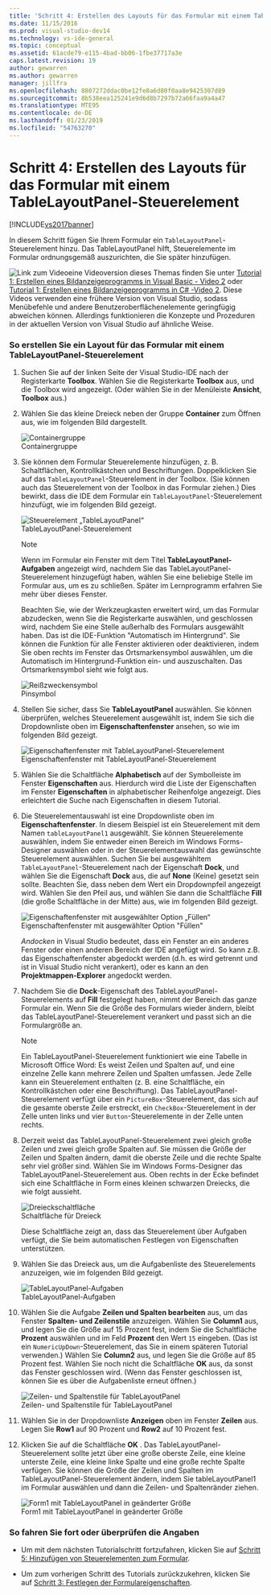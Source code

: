 ```yaml
---
title: 'Schritt 4: Erstellen des Layouts für das Formular mit einem TableLayoutPanel-Steuerelement | Microsoft-Dokumentation'
ms.date: 11/15/2016
ms.prod: visual-studio-dev14
ms.technology: vs-ide-general
ms.topic: conceptual
ms.assetid: 61acde79-e115-4bad-bb06-1fbe37717a3e
caps.latest.revision: 19
author: gewarren
ms.author: gewarren
manager: jillfra
ms.openlocfilehash: 8807272ddac0be12fe8a6d80f0aa8e9425307d89
ms.sourcegitcommit: 8b538eea125241e9d6d8b7297b72a66faa9a4a47
ms.translationtype: MTE95
ms.contentlocale: de-DE
ms.lasthandoff: 01/23/2019
ms.locfileid: "54763270"
---
```

# <a name="step-4-lay-out-your-form-with-a-tablelayoutpanel-control"></a>Schritt 4: Erstellen des Layouts für das Formular mit einem TableLayoutPanel-Steuerelement
[!INCLUDE[vs2017banner](../includes/vs2017banner.md)]

In diesem Schritt fügen Sie Ihrem Formular ein `TableLayoutPanel`-Steuerelement hinzu. Das TableLayoutPanel hilft, Steuerelemente im Formular ordnungsgemäß auszurichten, die Sie später hinzufügen.  
  
 ![Link zum Video](../data-tools/media/playvideo.gif "PlayVideo")eine Videoversion dieses Themas finden Sie unter [Tutorial 1: Erstellen eines Bildanzeigeprogramms in Visual Basic - Video 2](http://go.microsoft.com/fwlink/?LinkId=205211) oder [Tutorial 1: Erstellen eines Bildanzeigeprogramms in C# -Video 2](http://go.microsoft.com/fwlink/?LinkId=205200). Diese Videos verwenden eine frühere Version von Visual Studio, sodass Menübefehle und andere Benutzeroberflächenelemente geringfügig abweichen können. Allerdings funktionieren die Konzepte und Prozeduren in der aktuellen Version von Visual Studio auf ähnliche Weise.  
  
### <a name="to-lay-out-your-form-with-a-tablelayoutpanel-control"></a>So erstellen Sie ein Layout für das Formular mit einem TableLayoutPanel-Steuerelement  
  
1.  Suchen Sie auf der linken Seite der Visual Studio-IDE nach der Registerkarte **Toolbox**. Wählen Sie die Registerkarte **Toolbox** aus, und die Toolbox wird angezeigt. (Oder wählen Sie in der Menüleiste **Ansicht**, **Toolbox** aus.)  
  
2.  Wählen Sie das kleine Dreieck neben der Gruppe **Container** zum Öffnen aus, wie im folgenden Bild dargestellt.  
  
     ![Containergruppe](../ide/media/express-toolbox.png "Express_Toolbox")  
Containergruppe  
  
3.  Sie können dem Formular Steuerelemente hinzufügen, z. B. Schaltflächen, Kontrollkästchen und Beschriftungen. Doppelklicken Sie auf das `TableLayoutPanel`-Steuerelement in der Toolbox. (Sie können auch das Steuerelement von der Toolbox in das Formular ziehen.) Dies bewirkt, dass die IDE dem Formular ein `TableLayoutPanel`-Steuerelement hinzufügt, wie im folgenden Bild gezeigt.  
  
     ![Steuerelement „TableLayoutPanel“](../ide/media/express-formtablelayout.png "Express_FormTableLayout")  
TableLayoutPanel-Steuerelement  
  
    > [!NOTE]
    >  Wenn im Formular ein Fenster mit dem Titel **TableLayoutPanel-Aufgaben** angezeigt wird, nachdem Sie das TableLayoutPanel-Steuerelement hinzugefügt haben, wählen Sie eine beliebige Stelle im Formular aus, um es zu schließen. Später im Lernprogramm erfahren Sie mehr über dieses Fenster.  
  
     Beachten Sie, wie der Werkzeugkasten erweitert wird, um das Formular abzudecken, wenn Sie die Registerkarte auswählen, und geschlossen wird, nachdem Sie eine Stelle außerhalb des Formulars ausgewählt haben. Das ist die IDE-Funktion "Automatisch im Hintergrund". Sie können die Funktion für alle Fenster aktivieren oder deaktivieren, indem Sie oben rechts im Fenster das Ortsmarkensymbol auswählen, um die Automatisch im Hintergrund-Funktion ein- und auszuschalten. Das Ortsmarkensymbol sieht wie folgt aus.  
  
     ![Reißzweckensymbol](../ide/media/express-pushpintoolbox.png "Express_PushpinToolbox")  
Pinsymbol  
  
4.  Stellen Sie sicher, dass Sie **TableLayoutPanel** auswählen. Sie können überprüfen, welches Steuerelement ausgewählt ist, indem Sie sich die Dropdownliste oben im **Eigenschaftenfenster** ansehen, so wie im folgenden Bild gezeigt.  
  
     ![Eigenschaftenfenster mit TableLayoutPanel-Steuerelement](../ide/media/express-controlspropwin.png "Express_SteuerelementeEigenschaftenfenster")  
Eigenschaftenfenster mit TableLayoutPanel-Steuerelement  
  
5.  Wählen Sie die Schaltfläche **Alphabetisch** auf der Symbolleiste im Fenster **Eigenschaften** aus. Hierdurch wird die Liste der Eigenschaften im Fenster **Eigenschaften** in alphabetischer Reihenfolge angezeigt. Dies erleichtert die Suche nach Eigenschaften in diesem Tutorial.  
  
6.  Die Steuerelementauswahl ist eine Dropdownliste oben im **Eigenschaftenfenster**. In diesem Beispiel ist ein Steuerelement mit dem Namen `tableLayoutPanel1` ausgewählt. Sie können Steuerelemente auswählen, indem Sie entweder einen Bereich im Windows Forms-Designer auswählen oder in der Steuerelementauswahl das gewünschte Steuerelement auswählen. Suchen Sie bei ausgewähltem `TableLayoutPanel`-Steuerelement nach der Eigenschaft **Dock**, und wählen Sie die Eigenschaft **Dock** aus, die auf **None** (Keine) gesetzt sein sollte. Beachten Sie, dass neben dem Wert ein Dropdownpfeil angezeigt wird. Wählen Sie den Pfeil aus, und wählen Sie dann die Schaltfläche **Fill** (die große Schaltfläche in der Mitte) aus, wie im folgenden Bild gezeigt.  
  
     ![Eigenschaftenfenster mit ausgewählter Option „Füllen“](../ide/media/express-docktable.png "Express_TabelleAndocken")  
Eigenschaftenfenster mit ausgewählter Option "Füllen"  
  
     *Andocken* in Visual Studio bedeutet, dass ein Fenster an ein anderes Fenster oder einen anderen Bereich der IDE angefügt wird. So kann z.B. das Eigenschaftenfenster abgedockt werden (d.h. es wird getrennt und ist in Visual Studio nicht verankert), oder es kann an den **Projektmappen-Explorer** angedockt werden.  
  
7.  Nachdem Sie die **Dock**-Eigenschaft des TableLayoutPanel-Steuerelements auf **Fill** festgelegt haben, nimmt der Bereich das ganze Formular ein. Wenn Sie die Größe des Formulars wieder ändern, bleibt das TableLayoutPanel-Steuerelement verankert und passt sich an die Formulargröße an.  
  
    > [!NOTE]
    >  Ein TableLayoutPanel-Steuerelement funktioniert wie eine Tabelle in Microsoft Office Word: Es weist Zeilen und Spalten auf, und eine einzelne Zelle kann mehrere Zeilen und Spalten umfassen. Jede Zelle kann ein Steuerelement enthalten (z. B. eine Schaltfläche, ein Kontrollkästchen oder eine Beschriftung). Das TableLayoutPanel-Steuerelement verfügt über ein `PictureBox`-Steuerelement, das sich auf die gesamte oberste Zeile erstreckt, ein `CheckBox`-Steuerelement in der Zelle unten links und vier `Button`-Steuerelemente in der Zelle unten rechts.  
  
8.  Derzeit weist das TableLayoutPanel-Steuerelement zwei gleich große Zeilen und zwei gleich große Spalten auf. Sie müssen die Größe der Zeilen und Spalten ändern, damit die oberste Zeile und die rechte Spalte sehr viel größer sind. Wählen Sie im Windows Forms-Designer das TableLayoutPanel-Steuerelement aus. Oben rechts in der Ecke befindet sich eine Schaltfläche in Form eines kleinen schwarzen Dreiecks, die wie folgt aussieht.  
  
     ![Dreieckschaltfläche](../ide/media/express-iconblacktriangle.gif "Express_SymbolSchwarzesDreieck")  
Schaltfläche für Dreieck  
  
     Diese Schaltfläche zeigt an, dass das Steuerelement über Aufgaben verfügt, die Sie beim automatischen Festlegen von Eigenschaften unterstützen.  
  
9. Wählen Sie das Dreieck aus, um die Aufgabenliste des Steuerelements anzuzeigen, wie im folgenden Bild gezeigt.  
  
     ![TableLayoutPanel-Aufgaben](../ide/media/express-tablepanel.png "Express_Tabellenbereich")  
TableLayoutPanel-Aufgaben  
  
10. Wählen Sie die Aufgabe **Zeilen und Spalten bearbeiten** aus, um das Fenster **Spalten- und Zeilenstile** anzuzeigen. Wählen Sie **Column1** aus, und legen Sie die Größe auf 15 Prozent fest, indem Sie die Schaltfläche **Prozent** auswählen und im Feld **Prozent** den Wert `15` eingeben. (Das ist ein `NumericUpDown`-Steuerelement, das Sie in einem späteren Tutorial verwenden.) Wählen Sie **Column2** aus, und legen Sie die Größe auf 85 Prozent fest. Wählen Sie noch nicht die Schaltfläche **OK** aus, da sonst das Fenster geschlossen wird. (Wenn das Fenster geschlossen ist, können Sie es über die Aufgabenliste erneut öffnen.)  
  
     ![Zeilen- und Spaltenstile für TableLayoutPanel](../ide/media/vs-tablelayoutpanel-setup.png "VS_TableLayoutPanel_Setup")  
Zeilen- und Spaltenstile für TableLayoutPanel  
  
11. Wählen Sie in der Dropdownliste **Anzeigen** oben im Fenster **Zeilen** aus. Legen Sie **Row1** auf 90 Prozent und **Row2** auf 10 Prozent fest.  
  
12. Klicken Sie auf die Schaltfläche **OK** . Das TableLayoutPanel-Steuerelement sollte jetzt über eine große oberste Zeile, eine kleine unterste Zeile, eine kleine linke Spalte und eine große rechte Spalte verfügen. Sie können die Größe der Zeilen und Spalten im TableLayoutPanel-Steuerelement ändern, indem Sie tableLayoutPanel1 im Formular auswählen und dann die Zeilen- und Spaltenränder ziehen.  
  
     ![Form1 mit TableLayoutPanel in geänderter Größe](../ide/media/vs-formafterlayoutpanel.png "VS_FormularNachLayoutbereich")  
Form1 mit TableLayoutPanel in geänderter Größe  
  
### <a name="to-continue-or-review"></a>So fahren Sie fort oder überprüfen die Angaben  
  
-   Um mit dem nächsten Tutorialschritt fortzufahren, klicken Sie auf [Schritt 5: Hinzufügen von Steuerelementen zum Formular](../ide/step-5-add-controls-to-your-form.md).  
  
-   Um zum vorherigen Schritt des Tutorials zurückzukehren, klicken Sie auf [Schritt 3: Festlegen der Formulareigenschaften](../ide/step-3-set-your-form-properties.md).
